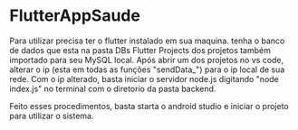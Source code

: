 # FlutterAppSaude

Para utilizar precisa ter o flutter instalado em sua maquina.
tenha o banco de dados que esta na pasta DBs Flutter Projects dos projetos também importado para seu MySQL local.
Após abrir um dos projetos no vs code, alterar o ip (esta em todas as funções "sendData_") para o ip local de sua rede.
Com o ip alterado, basta iniciar o servidor node.js digitando "node index.js" no terminal com o diretorio da pasta backend.

Feito esses procedimentos, basta starta o android studio e iniciar o projeto para utilizar o sistema.
